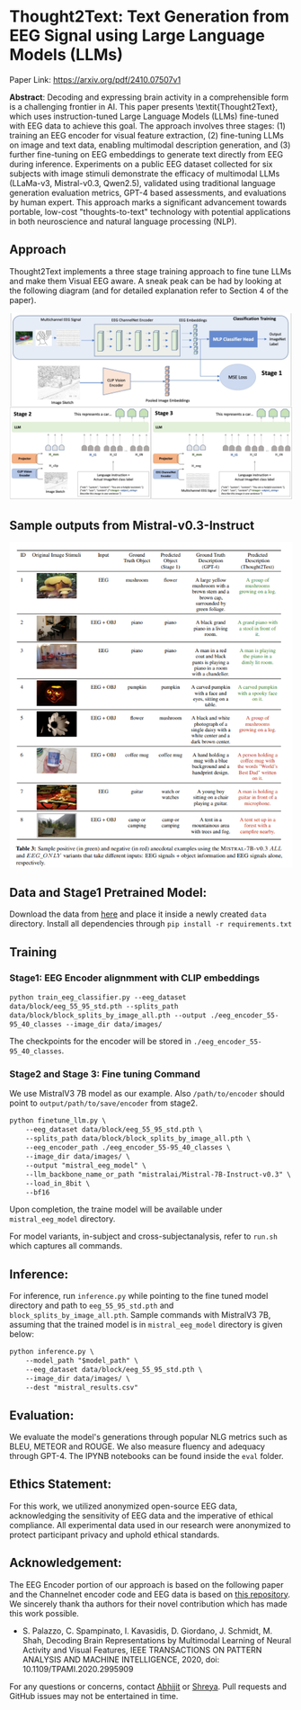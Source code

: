# Thought2Text: Text Generation from EEG Signal using Large Language Models (LLMs)

Paper Link: https://arxiv.org/pdf/2410.07507v1 

**Abstract**: Decoding and expressing brain activity  in a comprehensible form is a challenging frontier in AI. This paper presents \textit{Thought2Text}, which uses instruction-tuned Large Language Models (LLMs) fine-tuned with EEG data to achieve this goal. The approach involves three stages: (1) training an EEG encoder for visual feature extraction, (2) fine-tuning LLMs on image and text data, enabling multimodal description generation, and (3) further fine-tuning on EEG embeddings to generate text directly from EEG during inference. Experiments on a public EEG dataset collected for six subjects with image stimuli demonstrate the efficacy of multimodal LLMs (LLaMa-v3, Mistral-v0.3, Qwen2.5), validated using traditional language generation evaluation metrics, GPT-4 based assessments, and evaluations by human expert. This approach marks a significant advancement towards portable, low-cost "thoughts-to-text" technology with potential applications in both neuroscience and natural language processing (NLP).

## Approach
Thought2Text implements a three stage training approach to fine tune LLMs and make them Visual EEG aware. A sneak peak can be had by looking at the following diagram (and for detailed explanation refer to Section 4 of the paper). 

![diagram](https://github.com/abhijitmishra/Thought2Text/blob/main/diagrams/method_thought_text.jpg)
    

## Sample outputs from Mistral-v0.3-Instruct

![samples](https://github.com/abhijitmishra/Thought2Text/blob/main/diagrams/examples.png)


## Data and Stage1 Pretrained Model: 
Download the data from [here](https://drive.google.com/drive/folders/1XqV6MMl28iYXkQBMEFHfEXllGmCbqpOu?usp=sharing) and place it inside a newly created `data` directory. Install all dependencies through `pip install -r requirements.txt`

## Training 

### Stage1: EEG Encoder alignmment with CLIP embeddings

```
python train_eeg_classifier.py --eeg_dataset data/block/eeg_55_95_std.pth --splits_path data/block/block_splits_by_image_all.pth --output ./eeg_encoder_55-95_40_classes --image_dir data/images/
```
The checkpoints for the encoder will be stored in `./eeg_encoder_55-95_40_classes`. 

### Stage2 and Stage 3: Fine tuning Command

We use MistralV3 7B model as our example. Also `/path/to/encoder` should point to `output/path/to/save/encoder` from stage2. 

```
python finetune_llm.py \
    --eeg_dataset data/block/eeg_55_95_std.pth \
    --splits_path data/block/block_splits_by_image_all.pth \
    --eeg_encoder_path ./eeg_encoder_55-95_40_classes \
    --image_dir data/images/ \
    --output "mistral_eeg_model" \
    --llm_backbone_name_or_path "mistralai/Mistral-7B-Instruct-v0.3" \
    --load_in_8bit \
    --bf16

```

Upon completion, the traine model will be available under `mistral_eeg_model` directory. 

For model variants, in-subject and cross-subjectanalysis, refer to `run.sh` which captures all commands. 

## Inference:
For inference, run `inference.py` while pointing to the fine tuned model directory and path to `eeg_55_95_std.pth` and `block_splits_by_image_all.pth`. Sample commands with MistralV3 7B, assuming that the trained model is in `mistral_eeg_model` directory is given below:

```
python inference.py \
    --model_path "$model_path" \
    --eeg_dataset data/block/eeg_55_95_std.pth \
    --image_dir data/images/ \
    --dest "mistral_results.csv"
```

## Evaluation:
We evaluate the model's generations through popular NLG metrics such as BLEU, METEOR and ROUGE. We also measure fluency and adequacy through GPT-4. The IPYNB notebooks can be found inside the `eval` folder. 

## Ethics Statement:
For this work, we utilized anonymized open-source EEG data, acknowledging the sensitivity of EEG data and the imperative of ethical compliance. All experimental data used in our research were anonymized to protect participant privacy and uphold ethical standards.

## Acknowledgement:
The EEG Encoder portion of our approach is based on the following paper and the Channelnet encoder code and EEG data is based on [this repository](https://github.com/perceivelab/eeg_visual_classification). We sincerely thank tha authors for their novel contribution which has made this work possible. 

- S. Palazzo, C. Spampinato, I. Kavasidis, D. Giordano, J. Schmidt, M. Shah, Decoding Brain Representations by Multimodal Learning of Neural Activity and Visual Features, IEEE TRANSACTIONS ON PATTERN ANALYSIS AND MACHINE INTELLIGENCE, 2020, doi: 10.1109/TPAMI.2020.2995909

For any questions or concerns, contact [Abhijit](mailto:abhijitmishra.530@gmail.com) or [Shreya](mailto:shreya.shukla@utexas.edu). Pull requests and GitHub issues may not be entertained in time.  